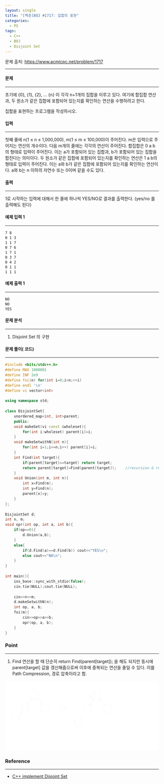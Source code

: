 ```yaml
---
layout: single
title: "[백준]BOJ #1717: 집합의 표현"
categories:
  - PS
tags:
  - C++
  - BOJ
  - Disjoint Set
---
```






문제 출처: <https://www.acmicpc.net/problem/1717>

---

#### **문제**

---

초기에 {0}, {1}, {2}, ... {n} 이 각각 n+1개의 집합을 이루고 있다. 여기에 합집합 연산과, 두 원소가 같은 집합에 포함되어 있는지를 확인하는 연산을 수행하려고 한다.

집합을 표현하는 프로그램을 작성하시오.



#### **입력**

---

첫째 줄에 n(1 ≤ n ≤ 1,000,000), m(1 ≤ m ≤ 100,000)이 주어진다. m은 입력으로 주어지는 연산의 개수이다. 다음 m개의 줄에는 각각의 연산이 주어진다. 합집합은 0 a b의 형태로 입력이 주어진다. 이는 a가 포함되어 있는 집합과, b가 포함되어 있는 집합을 합친다는 의미이다. 두 원소가 같은 집합에 포함되어 있는지를 확인하는 연산은 1 a b의 형태로 입력이 주어진다. 이는 a와 b가 같은 집합에 포함되어 있는지를 확인하는 연산이다. a와 b는 n 이하의 자연수 또는 0이며 같을 수도 있다.



#### 출력

---

1로 시작하는 입력에 대해서 한 줄에 하나씩 YES/NO로 결과를 출력한다. (yes/no 를 출력해도 된다)



#### 예제 입력 1 

---

```
7 8
0 1 3
1 1 7
0 7 6
1 7 1
0 3 7
0 4 2
0 1 1
1 1 1
```

#### 예제 출력 1 

---

```
NO
NO
YES
```



#### **문제 분석**

---

1. Disjoint Set 의 구현



#### **문제 풀이( 코드)**

---

```c++
#include <bits/stdc++.h>
#define MAX 1000001
#define INF 2e9
#define foi(n) for(int i=0;i<n;++i)
#define endl '\n'
#define vi vector<int>

using namespace std;

class DisjointSet{
    unordered_map<int, int>parent;
    public:
    void makeSet(vi const &wholeset){
        for(int i:wholeset) parent[i]=i;
    }
    void makeSetwithN(int n){
        for(int i=1;i<=n;i++) parent[i]=i;
    }
    int Find(int target){
        if(parent[target]==target) return target;
        return parent[target]=Find(parent[target]);    //recursion & renew parent[target] in order to reduce duplicated calls
    }
    void Union(int m, int n){
        int x=Find(m);
        int y=Find(n);
        parent[x]=y;
    }
};

DisjointSet d;
int n, m;
void opr(int op, int a, int b){
    if(op==0){
        d.Union(a,b);
    }
    else{
        if(d.Find(a)==d.Find(b)) cout<<"YES\n";
        else cout<<"NO\n";
    }
}

int main(){
    ios_base::sync_with_stdio(false);
    cin.tie(NULL);cout.tie(NULL);
    
    cin>>n>>m;
    d.makeSetwithN(n);
    int op, a, b;
    foi(m){
        cin>>op>>a>>b;
        opr(op, a, b);
    }
}
```

  

### **Point**

---

1. Find 연산을 할 때 단순히 return Find(parent[target]); 을 해도 되지만 동시에 parent[target] 값을 갱신해줌으로써 이후에 중복되는 연산을 줄일 수 있다. 이를 Path Compression, 경로 압축이라고 함. 

![path-compression](\assets\images\path-compression.png)

### **Reference**

---

* [C++ implement Disjoint Set](https://www.tutorialspoint.com/cplusplus-program-to-implement-disjoint-set-data-structure)
